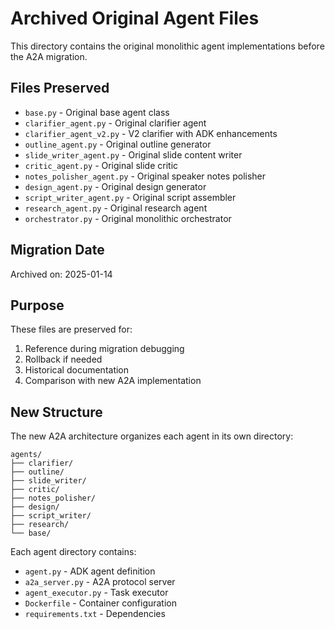 # Archived Original Agent Files

This directory contains the original monolithic agent implementations before the A2A migration.

## Files Preserved

- `base.py` - Original base agent class
- `clarifier_agent.py` - Original clarifier agent
- `clarifier_agent_v2.py` - V2 clarifier with ADK enhancements
- `outline_agent.py` - Original outline generator
- `slide_writer_agent.py` - Original slide content writer
- `critic_agent.py` - Original slide critic
- `notes_polisher_agent.py` - Original speaker notes polisher
- `design_agent.py` - Original design generator
- `script_writer_agent.py` - Original script assembler
- `research_agent.py` - Original research agent
- `orchestrator.py` - Original monolithic orchestrator

## Migration Date

Archived on: 2025-01-14

## Purpose

These files are preserved for:
1. Reference during migration debugging
2. Rollback if needed
3. Historical documentation
4. Comparison with new A2A implementation

## New Structure

The new A2A architecture organizes each agent in its own directory:
```
agents/
├── clarifier/
├── outline/
├── slide_writer/
├── critic/
├── notes_polisher/
├── design/
├── script_writer/
├── research/
└── base/
```

Each agent directory contains:
- `agent.py` - ADK agent definition
- `a2a_server.py` - A2A protocol server
- `agent_executor.py` - Task executor
- `Dockerfile` - Container configuration
- `requirements.txt` - Dependencies